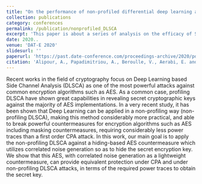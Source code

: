 ```yaml
---
title: "On the performance of non-profiled differential deep learning attacks against an AES encryption algorithm protected using a correlated noise generation based hiding countermeasure"
collection: publications
category: conferences
permalink: /publication/nonprofiled_DLSCA
excerpt: 'This paper is about a series of analysis on the efficacy of SCA countermeasures against some profiled and non-profiled deep learning based side channel analysis attacks.'
date: 2020..
venue: 'DAT-E 2020'
slidesurl: ''
paperurl: 'https://past.date-conference.com/proceedings-archive/2020/pdf/0472.pdf'
citation: 'Alipour, A., Papadimitriou, A., Beroulle, V., Aerabi, E. and Hély, D., 2020, March. On the performance of non-profiled differential deep learning attacks against an AES encryption algorithm protected using a correlated noise generation based hiding countermeasure. In 2020 Design, Automation & Test in Europe Conference & Exhibition (DATE) (pp. 614-617). IEEE.'
---
```


Recent works in the field of cryptography focus on Deep Learning based Side Channel Analysis (DLSCA) as one of the most powerful attacks against common encryption algorithms such as AES. As a common case, profiling DLSCA have shown great capabilities in revealing secret cryptographic keys against the majority of AES implementations. In a very recent study, it has been shown that Deep Learning can be applied in a non-profiling way (non-profiling DLSCA), making this method considerably more practical, and able to break powerful countermeasures for encryption algorithms such as AES including masking countermeasures, requiring considerably less power traces than a first order CPA attack. In this work, our main goal is to apply the non-profiling DLSCA against a hiding-based AES countermeasure which utilizes correlated noise generation so as to hide the secret encryption key. We show that this AES, with correlated noise generation as a lightweight countermeasure, can provide equivalent protection under CPA and under non-profiling DLSCA attacks, in terms of the required power traces to obtain the secret key.